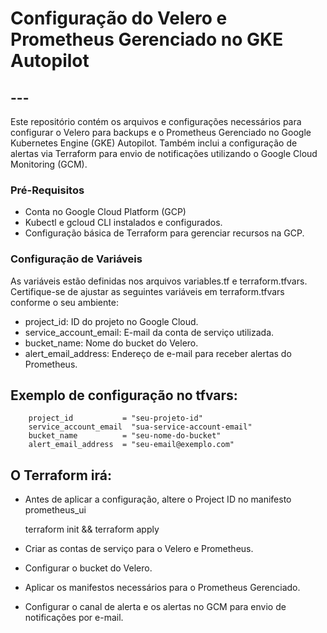 
# Configuração do Velero e Prometheus Gerenciado no GKE Autopilot


## ---

Este repositório contém os arquivos e configurações necessários para configurar o Velero para backups e o Prometheus Gerenciado no Google Kubernetes Engine (GKE) Autopilot. Também inclui a configuração de alertas via Terraform para envio de notificações utilizando o Google Cloud Monitoring (GCM).


### Pré-Requisitos

- Conta no Google Cloud Platform (GCP)
- Kubectl e gcloud CLI instalados e configurados.
- Configuração básica de Terraform para gerenciar recursos na GCP.


### Configuração de Variáveis

As variáveis estão definidas nos arquivos variables.tf e terraform.tfvars. Certifique-se de ajustar as seguintes variáveis em terraform.tfvars conforme o seu ambiente:

- project_id: ID do projeto no Google Cloud.
- service_account_email: E-mail da conta de serviço utilizada.
- bucket_name: Nome do bucket do Velero.
- alert_email_address: Endereço de e-mail para receber alertas do Prometheus.

## Exemplo de configuração no tfvars:

        project_id           = "seu-projeto-id"
        service_account_email  "sua-service-account-email"
        bucket_name          = "seu-nome-do-bucket"
        alert_email_address  = "seu-email@exemplo.com"

## O Terraform irá:

- Antes de  aplicar a configuração, altere o Project ID no manifesto prometheus_ui

    terraform init && terraform apply

- Criar as contas de serviço para o Velero e Prometheus.
- Configurar o bucket do Velero.
- Aplicar os manifestos necessários para o Prometheus Gerenciado.
- Configurar o canal de alerta e os alertas no GCM para envio de notificações por e-mail.